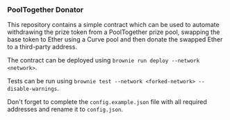 ### PoolTogether Donator

This repository contains a simple contract which can be used to automate withdrawing the prize token from a PoolTogether prize pool, swapping the base token to Ether using a Curve pool and then donate the swapped Ether to a third-party address.

The contract can be deployed using `brownie run deploy --network <network>`.

Tests can be run using `brownie test --network <forked-network> --disable-warnings`.

Don't forget to complete the `config.example.json` file with all required addresses and rename it to `config.json`.
